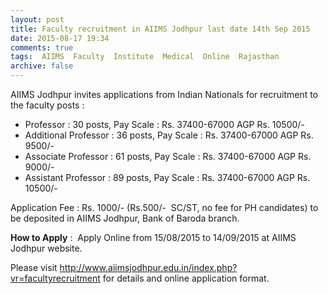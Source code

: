 ```yaml
---
layout: post
title: Faculty recruitment in AIIMS Jodhpur last date 14th Sep 2015   
date: 2015-08-17 19:34
comments: true
tags:  AIIMS  Faculty  Institute  Medical  Online  Rajasthan 
archive: false
---
```

AIIMS Jodhpur invites applications from Indian Nationals for recruitment to the faculty posts :


- Professor : 30 posts, Pay Scale : Rs. 37400-67000 AGP Rs. 10500/-
- Additional Professor : 36 posts, Pay Scale : Rs. 37400-67000 AGP Rs. 9500/-
- Associate Professor : 61 posts, Pay Scale : Rs. 37400-67000 AGP Rs. 9000/-
- Assistant Professor : 89 posts, Pay Scale : Rs. 37400-67000 AGP Rs. 10500/-

Application Fee : Rs. 1000/- (Rs.500/-  SC/ST, no fee for PH candidates) to be deposited in AIIMS Jodhpur, Bank of Baroda branch.  

**How to Apply** :  Apply Online from 15/08/2015 to 14/09/2015 at AIIMS Jodhpur website.

Please visit <http://www.aiimsjodhpur.edu.in/index.php?vr=facultyrecruitment> for details and online application format. 







